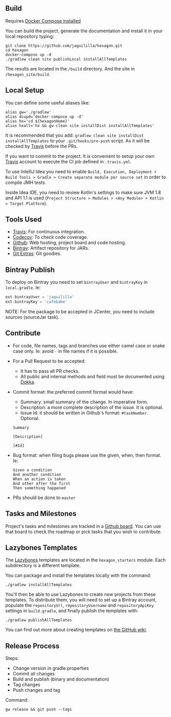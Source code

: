 
## Build

Requires [Docker Compose installed](https://docs.docker.com/compose/install)

You can build the project, generate the documentation and install it in your local repository
typing:

    git clone https://github.com/jaguililla/hexagon.git
    cd hexagon
    docker-compose up -d
    ./gradlew clean site publishLocal installAllTemplates

The results are located in the `/build` directory. And the site in `/hexagon_site/build`.

## Local Setup

You can define some useful aliases like:

    alias gw='./gradlew'
    alias dcupd='docker-compose up -d'
    alias hx='cd ${hexagonHome}'
    alias hxall='hx && gw clean site installDist installAllTemplates'

It is recommended that you add: `gradlew clean site installDist installAllTemplates` to
your `.git/hooks/pre-push` script. As it will be checked by [Travis] before the PRs.

If you want to commit to the project. It is convenient to setup your own [Travis] account to execute
the CI job defined in `.travis.yml`.

To use IntelliJ Idea you need to enable `Build, Execution, Deployment > Build Tools > Gradle >
Create separate module per source set` in order to compile JMH tests.

Inside Idea IDE, you need to review Kotlin's settings to make sure JVM 1.8 and API 1.1 is used
(`Project Structure > Modules > <Any Module> > Kotlin > Target Platform`).

## Tools Used

* [Travis]: For continuous integration.
* [Codecov]: To check code coverage.
* [Github]: Web hosting, project board and code hosting.
* [Bintray]: Artifact repository for JARs.
* [Git Extras]: Git goodies.

[Travis]: https://travis-ci.org
[Codecov]: https://codecov.io
[Github]: https://github.com
[Bintray]: https://bintray.com
[Git Extras]: https://github.com/tj/git-extras

## Bintray Publish
 
To deploy on Bintray you need to set `bintrayUser` and `bintrayKey` in `local.gradle`. Ie:

```groovy
ext.bintrayUser = 'jaguililla'
ext.bintrayKey = 'cafebabe'
```

NOTE: For the package to be accepted in JCenter, you need to include sources (sourceJar task).

## Contribute

* For code, file names, tags and branches use either camel case or snake case only. Ie: avoid `-` in
  file names if it is possible.

* For a Pull Request to be accepted:
  - It has to pass all PR checks.
  - All public and internal methods and field must be documented using
    [Dokka](https://github.com/Kotlin/dokka).

* Commit format: the preferred commit format would have:
  - Summary: small summary of the change. In imperative form.
  - Description: a more complete description of the issue. It is optional.
  - Issue Id: it should be written in Github's format: `#taskNumber`. Optional.

  ```
  Summary

  [Description]

  [#Id]
  ```

* Bug format: when filing bugs please use the given, when, then format. Ie:

  ```
  Given a condition
  And another condition
  When an action is taken
  And other after the first
  Then something happened
  ```

* PRs should be done to `master`

## Tasks and Milestones

Project's tasks and milestones are tracked in a [Github board]. You can use that board to check the
roadmap or pick tasks that you wish to contribute.

[Github board]: https://github.com/jaguililla/hexagon/projects/1

## Lazybones Templates

The [Lazybones] templates are located in the `hexagon_starters` module. Each subdirectory is a
different template.

You can package and install the templates locally with the command:

    ./gradlew installAllTemplates

You'll then be able to use Lazybones to create new projects from these templates. To distribute
them, you will need to set up a Bintray account, populate the `repositoryUrl`, `repositoryUsername`
and `repositoryApiKey` settings in `build.gradle`, and finally publish the templates with:

    ./gradlew publishAllTemplates

You can find out more about creating templates on [the GitHub wiki].

[the GitHub wiki]: https://github.com/pledbrook/lazybones/wiki/Template-developers-guide
[Lazybones]: https://github.com/pledbrook/lazybones

## Release Process

Steps:

* Change version in gradle.properties
* Commit all changes
* Build and publish (binary and documentation)
* Tag changes
* Push changes and tag

Command:

    gw release && git push --tags

